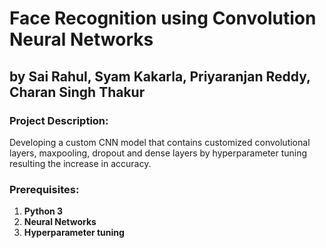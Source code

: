 # Face Recognition using Convolution Neural Networks
##  by Sai Rahul, Syam Kakarla, Priyaranjan Reddy, Charan Singh Thakur

### Project Description:
Developing a custom CNN model that contains customized convolutional layers, maxpooling, dropout and dense layers by hyperparameter tuning resulting the increase in accuracy.

### Prerequisites:
1. **Python 3**
2. **Neural Networks** 
3. **Hyperparameter tuning**
